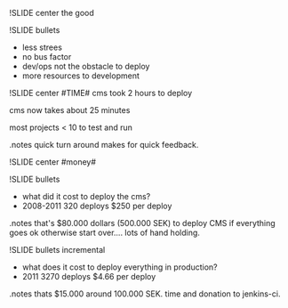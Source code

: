 !SLIDE center
the good

!SLIDE bullets
* less strees
* no bus factor
* dev/ops not the obstacle to deploy
* more resources to development

!SLIDE center
#TIME#
cms took 2 hours to deploy

cms now takes about 25 minutes

most projects &lt; 10 to test and run

.notes quick turn around makes for quick feedback. 

!SLIDE center
#money#

!SLIDE bullets  
* what did it cost to deploy the cms?
* 2008-2011 320 deploys $250 per deploy

.notes that's $80.000 dollars (500.000 SEK) to deploy 
CMS if everything goes ok otherwise start over....
lots of hand holding.

!SLIDE bullets incremental 
* what does it cost to deploy everything in production?
* 2011 3270 deploys $4.66 per deploy

.notes thats $15.000 around 100.000 SEK. time and donation to jenkins-ci.
